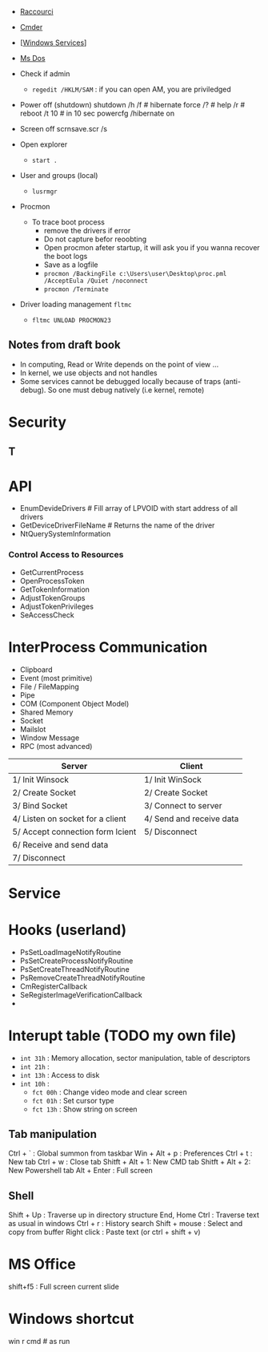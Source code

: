 * [Raccourci](Windows_Raccourci)
* [Cmder](Windows_Cmder)
* [[Windows Services](Windows-Services)]
* [Ms Dos](Ms-Dos)

* Check if admin
	* `regedit /HKLM/SAM` : if you can open AM, you are priviledged

* Power off (shutdown)
	shutdown /h /f  # hibernate force
			 /? 	# help
			 /r 	# reboot
			 /t 10  # in 10 sec
	powercfg /hibernate on

* Screen off
	scrnsave.scr /s
    
* Open explorer
    * `start .`

* User and groups (local)
    * `lusrmgr`

* Procmon
    * To trace boot process
        * remove the drivers if error
        * Do not capture befor reoobting
        * Open procmon afeter startup, it will ask you if you wanna recover the boot logs
        * Save as a logfile
        * `procmon /BackingFile c:\Users\user\Desktop\proc.pml /AcceptEula /Quiet /noconnect`
        * `procmon /Terminate`

* Driver loading management `fltmc`
    * `fltmc UNLOAD PROCMON23`


## Notes from draft book

* In computing, Read or Write depends on the point of view ...
* In kernel, we use objects and not handles
* Some services cannot be debugged locally because of traps (anti-debug). So one must debug natively (i.e kernel, remote)

# Security
## T

# API

* EnumDevideDrivers 		# Fill array of LPVOID with start address of all drivers
* GetDeviceDriverFileName 	# Returns the name of the driver
* NtQuerySystemInformation

### Control Access to Resources

* GetCurrentProcess
* OpenProcessToken
* GetTokenInformation
* AdjustTokenGroups
* AdjustTokenPrivileges
* SeAccessCheck


# InterProcess Communication

* Clipboard
* Event (most primitive)
* File / FileMapping
* Pipe
* COM (Component Object Model)
* Shared Memory
* Socket
* Mailslot
* Window Message
* RPC (most advanced)

| Server                           | Client                   |
| ---                              | ---                      |
| 1/ Init Winsock                  | 1/ Init WinSock          |
| 2/ Create Socket                 | 2/ Create Socket         |
| 3/ Bind Socket                   | 3/ Connect to server     |
| 4/ Listen on socket for a client | 4/ Send and receive data |
| 5/ Accept connection form lcient | 5/ Disconnect            |
| 6/ Receive and send data         |                          |
| 7/ Disconnect                    |                          |


# Service


# Hooks (userland)

* PsSetLoadImageNotifyRoutine
* PsSetCreateProcessNotifyRoutine
* PsSetCreateThreadNotifyRoutine
* PsRemoveCreateThreadNotifyRoutine
* CmRegisterCallback
* SeRegisterImageVerificationCallback
* 


# Interupt table (TODO my own file)

* `int 31h` : Memory allocation, sector manipulation, table of descriptors
* `int 21h` : 
* `int 13h` : Access to disk
* `int 10h` :
	* `fct 00h` : Change video mode and clear screen
	* `fct 01h` : Set cursor type
	* `fct 13h` : Show string on screen


## Tab manipulation

Ctrl + `	: Global summon from taskbar
Win  + Alt + p 	: Preferences 
Ctrl + t	: New tab 
Ctrl + w 	: Close tab 
Shitft + Alt + 1: New CMD tab 
Shitft + Alt + 2: New Powershell tab 
Alt + Enter 	: Full screen


## Shell

Shift + Up 	: Traverse up in directory structure 
End, Home Ctrl 	: Traverse text as usual in windows 
Ctrl + r	: History search 
Shift + mouse 	: Select and copy from buffer 
Right click 	: Paste text (or ctrl + shift + v)


# MS Office

shift+f5 : Full screen current slide


# Windows shortcut

win r cmd  # as run
